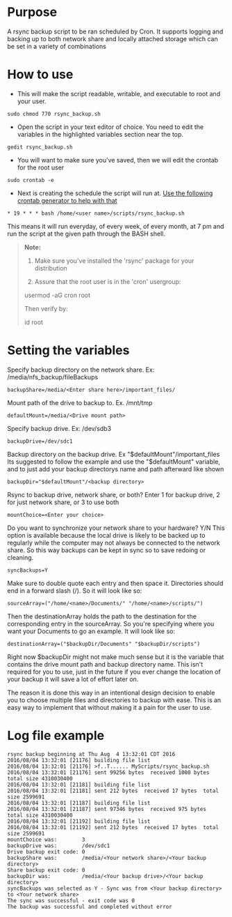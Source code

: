 Purpose
===

A rsync backup script to be ran scheduled by Cron. It supports logging and backing up to both
network share and locally attached storage which can be set in a variety of combinations

How to use
===

- This will make the script readable, writable, and executable to root and your user. 

```
sudo chmod 770 rsync_backup.sh
```

- Open the script in your text editor of choice. You need to edit the variables in the highlighted variables section near the top.

```
gedit rsync_backup.sh
```

- You will want to make sure you've saved, then we will edit the crontab for the root user

```
sudo crontab -e
```

- Next is creating the schedule the script will run at. [Use the following crontab generator to help with that](http://crontab-generator.org/)

```
* 19 * * * bash /home/<user name>/scripts/rsync_backup.sh
```

This means it will run everyday, of every week, of every month, at 7 pm and run the script at the given
path through the BASH shell.

> **Note:** 
> 
> 1. Make sure you've installed the 'rsync' package for your distribution
>
> 2. Assure that the root user is in the 'cron' usergroup:
>
> usermod -aG cron root
>
> Then verify by:
>
> id root

Setting the variables
===

Specify backup directory on the network share. Ex: /media/nfs_backup/fileBackups

```
backupShare=/media/<Enter share here>/important_files/
```

Mount path of the drive to backup to. Ex. /mnt/tmp

```
defaultMount=/media/<Drive mount path>
```

Specify backup drive. Ex: /dev/sdb3

```
backupDrive=/dev/sdc1
```

Backup directory on the backup drive. Ex "$defaultMount"/important_files
Its suggested to follow the example and use the "$defaultMount" variable, and to just add your backup
directorys name and path afterward like shown

```
backupDir="$defaultMount"/<backup directory>
```

Rsync to backup drive, network share, or both?
Enter 1 for backup drive, 2 for just network share, or 3 to use both

```
mountChoice=<Enter your choice>
```

Do you want to synchronize your network share to your hardware? Y/N
This option is available because the local drive is likely to be backed up to regularly while
the computer may not always be connected to the network share. So this way backups can be kept in
sync so to save redoing or cleaning.

```
syncBackups=Y
```

Make sure to double quote each entry and then space it. Directories should end in a forward slash (/). So it will look like so:

    sourceArray=("/home/<name>/Documents/" "/home/<name>/scripts/")

Then the destinationArray holds the path to the destination for the corresponding entry in the sourceArray. So you're specifying where you want your Documents to go an example. It will look like so:

    destinationArray=("$backupDir/Documents" "$backupDir/scripts")

Right now $backupDir might not make much sense but it is the variable that contains the drive mount path and
backup directory name. This isn't required for you to use, just in the future if you ever change the location
of your backup it will save a lot of effort later on.

The reason it is done this way in an intentional design decision to enable you to choose multiple files and
directories to backup with ease. This is an easy way to implement that without making it a pain for the user
to use.


Log file example
===

```
rsync backup beginning at Thu Aug  4 13:32:01 CDT 2016
2016/08/04 13:32:01 [21176] building file list
2016/08/04 13:32:01 [21176] >f..T...... MyScripts/rsync_backup.sh
2016/08/04 13:32:01 [21176] sent 99256 bytes  received 1000 bytes  total size 4310030400
2016/08/04 13:32:01 [21181] building file list
2016/08/04 13:32:01 [21181] sent 212 bytes  received 17 bytes  total size 2599691
2016/08/04 13:32:01 [21187] building file list
2016/08/04 13:32:01 [21187] sent 97346 bytes  received 975 bytes  total size 4310030400
2016/08/04 13:32:01 [21192] building file list
2016/08/04 13:32:01 [21192] sent 212 bytes  received 17 bytes  total size 2599691
mountChoice was: 		3
backupDrive was: 		/dev/sdc1
Drive backup exit code:	0
backupShare was:        /media/<Your network share>/<Your backup directory>
Share backup exit code: 0
backupDir was:          /media/<Your backup drive>/<Your backup directory>
syncBackups was selected as Y - Sync was from <Your backup directory> to <Your network share>
The sync was successful - exit code was 0
The backup was successful and completed without error

```
